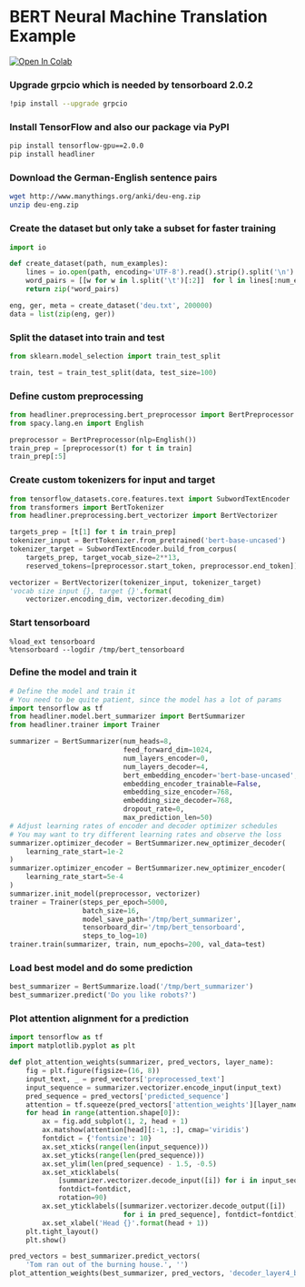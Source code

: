 # BERT Neural Machine Translation Example

[![Open In Colab](https://colab.research.google.com/assets/colab-badge.svg)](https://colab.research.google.com/github/as-ideas/headliner/blob/master/notebooks/BERT_Translation_Example.ipynb)

### Upgrade grpcio which is needed by tensorboard 2.0.2
```bash
!pip install --upgrade grpcio
```

### Install TensorFlow and also our package via PyPI
```bash
pip install tensorflow-gpu==2.0.0
pip install headliner
```

### Download the German-English sentence pairs
```bash
wget http://www.manythings.org/anki/deu-eng.zip
unzip deu-eng.zip
```

### Create the dataset but only take a subset for faster training
```python
import io

def create_dataset(path, num_examples):
    lines = io.open(path, encoding='UTF-8').read().strip().split('\n')
    word_pairs = [[w for w in l.split('\t')[:2]]  for l in lines[:num_examples]]
    return zip(*word_pairs)

eng, ger, meta = create_dataset('deu.txt', 200000)
data = list(zip(eng, ger))
```

### Split the dataset into train and test
```python
from sklearn.model_selection import train_test_split

train, test = train_test_split(data, test_size=100)
```

### Define custom preprocessing
```python
from headliner.preprocessing.bert_preprocessor import BertPreprocessor
from spacy.lang.en import English

preprocessor = BertPreprocessor(nlp=English())
train_prep = [preprocessor(t) for t in train]
train_prep[:5]
```

### Create custom tokenizers for input and target
```python
from tensorflow_datasets.core.features.text import SubwordTextEncoder
from transformers import BertTokenizer
from headliner.preprocessing.bert_vectorizer import BertVectorizer

targets_prep = [t[1] for t in train_prep]
tokenizer_input = BertTokenizer.from_pretrained('bert-base-uncased')
tokenizer_target = SubwordTextEncoder.build_from_corpus(
    targets_prep, target_vocab_size=2**13, 
    reserved_tokens=[preprocessor.start_token, preprocessor.end_token])

vectorizer = BertVectorizer(tokenizer_input, tokenizer_target)
'vocab size input {}, target {}'.format(
    vectorizer.encoding_dim, vectorizer.decoding_dim)
```

### Start tensorboard
```
%load_ext tensorboard
%tensorboard --logdir /tmp/bert_tensorboard
```

### Define the model and train it
```python
# Define the model and train it
# You need to be quite patient, since the model has a lot of params
import tensorflow as tf
from headliner.model.bert_summarizer import BertSummarizer
from headliner.trainer import Trainer

summarizer = BertSummarizer(num_heads=8,
                            feed_forward_dim=1024,
                            num_layers_encoder=0,
                            num_layers_decoder=4,
                            bert_embedding_encoder='bert-base-uncased',
                            embedding_encoder_trainable=False,
                            embedding_size_encoder=768,
                            embedding_size_decoder=768,
                            dropout_rate=0,
                            max_prediction_len=50)
# Adjust learning rates of encoder and decoder optimizer schedules
# You may want to try different learning rates and observe the loss
summarizer.optimizer_decoder = BertSummarizer.new_optimizer_decoder(
    learning_rate_start=1e-2
)
summarizer.optimizer_encoder = BertSummarizer.new_optimizer_encoder(
    learning_rate_start=5e-4
)
summarizer.init_model(preprocessor, vectorizer)
trainer = Trainer(steps_per_epoch=5000,
                  batch_size=16,
                  model_save_path='/tmp/bert_summarizer',
                  tensorboard_dir='/tmp/bert_tensorboard',
                  steps_to_log=10)
trainer.train(summarizer, train, num_epochs=200, val_data=test)
```

### Load best model and do some prediction
```python
best_summarizer = BertSummarize.load('/tmp/bert_summarizer')
best_summarizer.predict('Do you like robots?')
```

### Plot attention alignment for a prediction
```python
import tensorflow as tf
import matplotlib.pyplot as plt

def plot_attention_weights(summarizer, pred_vectors, layer_name):
    fig = plt.figure(figsize=(16, 8))
    input_text, _ = pred_vectors['preprocessed_text']
    input_sequence = summarizer.vectorizer.encode_input(input_text)
    pred_sequence = pred_vectors['predicted_sequence']
    attention = tf.squeeze(pred_vectors['attention_weights'][layer_name])
    for head in range(attention.shape[0]):
        ax = fig.add_subplot(1, 2, head + 1)
        ax.matshow(attention[head][:-1, :], cmap='viridis')
        fontdict = {'fontsize': 10}
        ax.set_xticks(range(len(input_sequence)))
        ax.set_yticks(range(len(pred_sequence)))
        ax.set_ylim(len(pred_sequence) - 1.5, -0.5)
        ax.set_xticklabels(
            [summarizer.vectorizer.decode_input([i]) for i in input_sequence],
            fontdict=fontdict,
            rotation=90)
        ax.set_yticklabels([summarizer.vectorizer.decode_output([i]) 
                            for i in pred_sequence], fontdict=fontdict)
        ax.set_xlabel('Head {}'.format(head + 1))
    plt.tight_layout()
    plt.show()

pred_vectors = best_summarizer.predict_vectors(
    'Tom ran out of the burning house.', '')
plot_attention_weights(best_summarizer, pred_vectors, 'decoder_layer4_block2')
```

